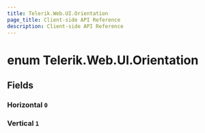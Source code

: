 ```yaml
---
title: Telerik.Web.UI.Orientation
page_title: Client-side API Reference
description: Client-side API Reference
---
```


# enum Telerik.Web.UI.Orientation

## Fields

### Horizontal `0`

### Vertical `1`


